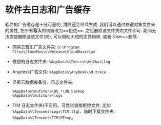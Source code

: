 # 软件去日志和广告缓存

软件的广告缓存是十分可恶的, 清除还会继续生成. 我们可以通过右键对象文件夹的属性, 把所有**写入**的权限改为==拒绝==. 之后删除该文件夹内文件即可. 期间无法直接删除这些文件(夹), 可以借助火绒的文件粉碎, 或者 Dism++删除.

- 网易云音乐广告文件夹: `D:\Program Files\CloudMusic\Netease\CloudMusic\ad`

- 微信的日志文件夹: `%AppData%\Tencent\WeChat\log`

- Anydesk广告文件: `%AppData%\AnyDesk\ad.trace`

- 坚果云数据库备份、日志文件夹: 

  ```shell
  %AppData%\Nutstore\db_*\db_backup
  %AppData%\Nutstore\logs
  ```
  
- TIM 日志文件夹(不可用，可尝试直接拒绝文件, 比如 `%AppData%\Tencent\Logs\TIM.tlg`)、临时下载文件夹: `%AppData%\Tencent\TIM\STemp`。

  
  
  
  
  
  
  

